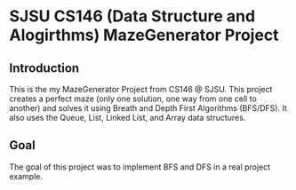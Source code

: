 # SJSU CS146 (Data Structure and Alogirthms) MazeGenerator Project

## Introduction
This is the my MazeGenerator Project from CS146 @ SJSU. This project creates a perfect maze (only one solution, one way from one cell to another) and solves it using Breath and Depth First Algorithms (BFS/DFS). It also uses the Queue, List, Linked List, and Array data structures. 

## Goal 
The goal of this project was to implement BFS and DFS in a real project example. 
